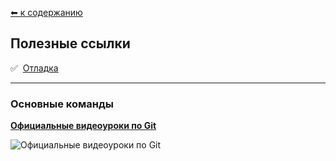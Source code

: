[⬅  к содержанию](../readme.md)

## Полезные ссылки



✅ &nbsp;[Отладка](#отладка)

---

### Основные команды


<b>[Официальные видеоуроки по Git][link1]</b>    
    
![Официальные видеоуроки по Git][image1]
   



[image1]: http://placehold.it/250x100
[image2]: http://placehold.it/200x100
[image3]: http://placehold.it/150x100


[link1]: https://git-scm.com/videos "Официальные видеоуроки по Git"
[link2]: 111
